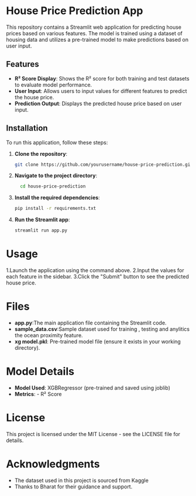 # House Price Prediction App

This repository contains a Streamlit web application for predicting house prices based on various features. The model is trained using a dataset of housing data and utilizes a pre-trained model to make predictions based on user input.

## Features

- **R² Score Display**: Shows the R² score for both training and test datasets to evaluate model performance.
- **User Input**: Allows users to input values for different features to predict the house price.
- **Prediction Output**: Displays the predicted house price based on user input.

## Installation

To run this application, follow these steps:

1. **Clone the repository**:
   ```bash
   git clone https://github.com/yourusername/house-price-prediction.git
2. **Navigate to the project directory**:
   ```bash
     cd house-price-prediction
3. **Install the required dependencies**:
   ```bash
   pip install -r requirements.txt
4. **Run the Streamlit app**:
   ```bash
   streamlit run app.py
# Usage
1.Launch the application using the command above.
2.Input the values for each feature in the sidebar.
3.Click the "Submit" button to see the predicted house price.
# Files
- **app.py**:The main application file containing the Streamlit code.
- **sample_data.csv**:Sample dataset used for training , testing and anylitics the ocean proximity feature.
- **xg model.pkl**: Pre-trained model file (ensure it exists in your working directory).
# Model Details
- **Model Used**: XGBRegressor (pre-trained and saved using joblib)
- **Metrics**:
            - R² Score
# License
This project is licensed under the MIT License - see the LICENSE file for details.
# Acknowledgments
- The dataset used in this project is sourced from Kaggle
- Thanks to Bharat for their guidance and support.
